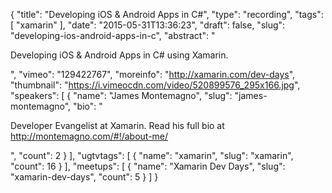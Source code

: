 {
  "title": "Developing iOS & Android Apps in C#",
  "type": "recording",
  "tags": [
    "xamarin"
  ],
  "date": "2015-05-31T13:36:23",
  "draft": false,
  "slug": "developing-ios-android-apps-in-c",
  "abstract": "<p>Developing iOS & Android Apps in C# using Xamarin.</p>",
  "vimeo": "129422767",
  "moreinfo": "http://xamarin.com/dev-days",
  "thumbnail": "https://i.vimeocdn.com/video/520899576_295x166.jpg",
  "speakers": [
    {
      "name": "James Montemagno",
      "slug": "james-montemagno",
      "bio": "<p>Developer Evangelist at Xamarin. Read his full bio at http://montemagno.com/#!/about-me/</p>",
      "count": 2
    }
  ],
  "ugtvtags": [
    {
      "name": "xamarin",
      "slug": "xamarin",
      "count": 16
    }
  ],
  "meetups": [
    {
      "name": "Xamarin Dev Days",
      "slug": "xamarin-dev-days",
      "count": 5
    }
  ]
}